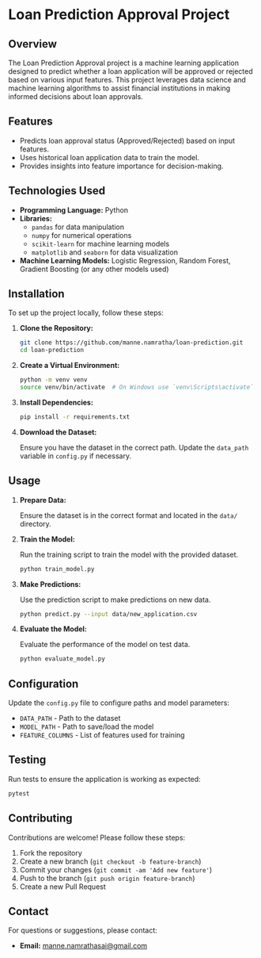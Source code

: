 # Loan Prediction Approval Project

## Overview

The Loan Prediction Approval project is a machine learning application designed to predict whether a loan application will be approved or rejected based on various input features. This project leverages data science and machine learning algorithms to assist financial institutions in making informed decisions about loan approvals.

## Features

- Predicts loan approval status (Approved/Rejected) based on input features.
- Uses historical loan application data to train the model.
- Provides insights into feature importance for decision-making.

## Technologies Used

- **Programming Language:** Python
- **Libraries:** 
  - `pandas` for data manipulation
  - `numpy` for numerical operations
  - `scikit-learn` for machine learning models
  - `matplotlib` and `seaborn` for data visualization
- **Machine Learning Models:** Logistic Regression, Random Forest, Gradient Boosting (or any other models used)


## Installation

To set up the project locally, follow these steps:

1. **Clone the Repository:**

   ```bash
   git clone https://github.com/manne.namratha/loan-prediction.git
   cd loan-prediction
   ```

2. **Create a Virtual Environment:**

   ```bash
   python -m venv venv
   source venv/bin/activate  # On Windows use `venv\Scripts\activate`
   ```

3. **Install Dependencies:**

   ```bash
   pip install -r requirements.txt
   ```

4. **Download the Dataset:**

   Ensure you have the dataset in the correct path. Update the `data_path` variable in `config.py` if necessary.

## Usage

1. **Prepare Data:**

   Ensure the dataset is in the correct format and located in the `data/` directory.

2. **Train the Model:**

   Run the training script to train the model with the provided dataset.

   ```bash
   python train_model.py
   ```

3. **Make Predictions:**

   Use the prediction script to make predictions on new data.

   ```bash
   python predict.py --input data/new_application.csv
   ```

4. **Evaluate the Model:**

   Evaluate the performance of the model on test data.

   ```bash
   python evaluate_model.py
   ```

## Configuration

Update the `config.py` file to configure paths and model parameters:

- `DATA_PATH` - Path to the dataset
- `MODEL_PATH` - Path to save/load the model
- `FEATURE_COLUMNS` - List of features used for training

## Testing

Run tests to ensure the application is working as expected:

```bash
pytest
```

## Contributing

Contributions are welcome! Please follow these steps:

1. Fork the repository
2. Create a new branch (`git checkout -b feature-branch`)
3. Commit your changes (`git commit -am 'Add new feature'`)
4. Push to the branch (`git push origin feature-branch`)
5. Create a new Pull Request


## Contact

For questions or suggestions, please contact:

- **Email:** manne.namrathasai@gmail.com

